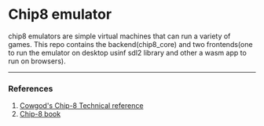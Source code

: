 # Chip8 emulator
chip8 emulators are simple virtual machines that can run a variety of games. This repo contains the backend(chip8_core) and two frontends(one to run the emulator on desktop usinf sdl2 library and other a wasm app to run on browsers).

---
### References
1. [Cowgod's Chip-8 Technical reference](http://devernay.free.fr/hacks/chip8/C8TECH10.HTM)
2. [Chip-8 book](https://github.com/aquova/chip8-book)